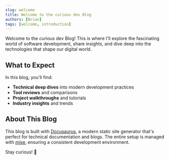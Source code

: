 ```yaml
---
slug: welcome
title: Welcome to the curious dev Blog
authors: [Brian]
tags: [welcome, introduction]
---
```


Welcome to the curious dev Blog! This is where I'll explore the fascinating world of software development, share insights, and dive deep into the technologies that shape our digital world.

<!--truncate-->

## What to Expect

In this blog, you'll find:

- **Technical deep dives** into modern development practices
- **Tool reviews** and comparisons
- **Project walkthroughs** and tutorials
- **Industry insights** and trends

## About This Blog

This blog is built with [Docusaurus](https://docusaurus.io/), a modern static site generator that's perfect for technical documentation and blogs. The entire setup is managed with [mise](https://mise.jdx.dev/), ensuring a consistent development environment.

Stay curious! 🚀

